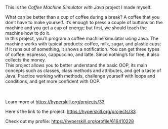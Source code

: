 This is the *Coffee Machine Simulator with Java* project I made myself.


<div>
<p>What can be better than a cup of coffee during a break? A coffee that you don’t have to make yourself. It’s enough to press a couple of buttons on the machine and you get a cup of energy; but first, we should teach the machine how to do it.<br>
In this project, you'll program a coffee machine simulator using Java. The machine works with typical products: coffee, milk, sugar, and plastic cups; if it runs out of something, it shows a notification. You can get three types of coffee: espresso, cappuccino, and latte. Since nothing’s for free, it also collects the money.<br>
This project allows you to better understand the basic OOP, its main concepts such as classes, class methods and attributes, and get a taste of Java. Practice working with methods, challenge yourself with loops and conditions, and get more confident with OOP.</p>
</div><br/><br/>Learn more at <a href="https://hyperskill.org/projects/33?utm_source=ide&utm_medium=ide&utm_campaign=ide&utm_content=project-card">https://hyperskill.org/projects/33</a>

Here's the link to the project: https://hyperskill.org/projects/33

Check out my profile: https://hyperskill.org/profile/616410228
